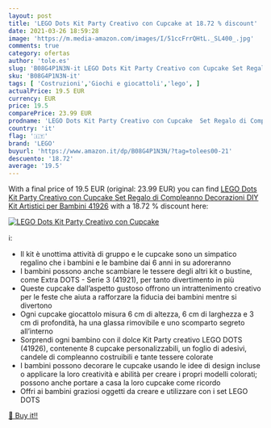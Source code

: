 ```yaml
---
layout: post
title: 'LEGO Dots Kit Party Creativo con Cupcake at 18.72 % discount'
date: 2021-03-26 18:59:28
image: 'https://m.media-amazon.com/images/I/51ccFrrQHtL._SL400_.jpg'
comments: true
category: ofertas
author: 'tole.es'
slug: 'B08G4P1N3N-it LEGO Dots Kit Party Creativo con Cupcake Set Regalo di...'
sku: 'B08G4P1N3N-it'
tags: [ 'Costruzioni','Giochi e giocattoli','lego', ]
actualPrice: 19.5 EUR
currency: EUR
price: 19.5
comparePrice: 23.99 EUR
prodname: 'LEGO Dots Kit Party Creativo con Cupcake  Set Regalo di Compleanno  Decorazioni DIY  Kit Artistici per Bambini  41926'
country: 'it'
flag: '🇮🇹'
brand: 'LEGO'
buyurl: 'https://www.amazon.it/dp/B08G4P1N3N/?tag=tolees00-21'
descuento: '18.72'
average: '19.5'
---
```


With a final price of 19.5 EUR (original: 23.99 EUR) you can find [LEGO Dots Kit Party Creativo con Cupcake  Set Regalo di Compleanno  Decorazioni DIY  Kit Artistici per Bambini  41926](https://www.amazon.it/dp/B08G4P1N3N/?tag=tolees00-21) with a  18.72 % discount here:

[![LEGO Dots Kit Party Creativo con Cupcake](https://m.media-amazon.com/images/I/51ccFrrQHtL._SL400_.jpg)](https://www.amazon.it/dp/B08G4P1N3N/?tag=tolees00-21)

ℹ️:

- Il kit è unottima attività di gruppo e le cupcake sono un simpatico regalino che i bambini e le bambine dai 6 anni in su adoreranno
- I bambini possono anche scambiare le tessere degli altri kit o bustine, come Extra DOTS - Serie 3 (41921), per tanto divertimento in più
- Queste cupcake dall’aspetto gustoso offrono un intrattenimento creativo per le feste che aiuta a rafforzare la fiducia dei bambini mentre si divertono
- Ogni cupcake giocattolo misura 6 cm di altezza, 6 cm di larghezza e 3 cm di profondità, ha una glassa rimovibile e uno scomparto segreto all’interno
- Sorprendi ogni bambino con il dolce Kit Party creativo LEGO DOTS (41926), contenente 8 cupcake personalizzabili, un foglio di adesivi, candele di compleanno costruibili e tante tessere colorate
- I bambini possono decorare le cupcake usando le idee di design incluse o applicare la loro creatività e abilità per creare i propri modelli colorati; possono anche portare a casa la loro cupcake come ricordo
- Offri ai bambini graziosi oggetti da creare e utilizzare con i set LEGO DOTS

[🛒 Buy it!!](https://www.amazon.it/dp/B08G4P1N3N/?tag=tolees00-21)
